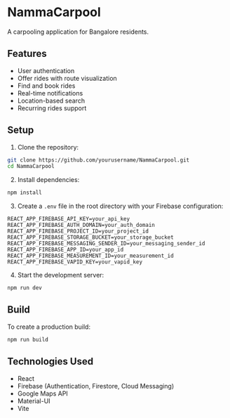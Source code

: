 # NammaCarpool

A carpooling application for Bangalore residents.

## Features

- User authentication
- Offer rides with route visualization
- Find and book rides
- Real-time notifications
- Location-based search
- Recurring rides support

## Setup

1. Clone the repository:
```bash
git clone https://github.com/yourusername/NammaCarpool.git
cd NammaCarpool
```

2. Install dependencies:
```bash
npm install
```

3. Create a `.env` file in the root directory with your Firebase configuration:
```
REACT_APP_FIREBASE_API_KEY=your_api_key
REACT_APP_FIREBASE_AUTH_DOMAIN=your_auth_domain
REACT_APP_FIREBASE_PROJECT_ID=your_project_id
REACT_APP_FIREBASE_STORAGE_BUCKET=your_storage_bucket
REACT_APP_FIREBASE_MESSAGING_SENDER_ID=your_messaging_sender_id
REACT_APP_FIREBASE_APP_ID=your_app_id
REACT_APP_FIREBASE_MEASUREMENT_ID=your_measurement_id
REACT_APP_FIREBASE_VAPID_KEY=your_vapid_key
```

4. Start the development server:
```bash
npm run dev
```

## Build

To create a production build:
```bash
npm run build
```

## Technologies Used

- React
- Firebase (Authentication, Firestore, Cloud Messaging)
- Google Maps API
- Material-UI
- Vite